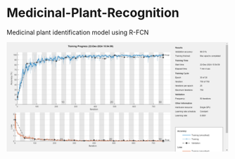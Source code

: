 # Medicinal-Plant-Recognition
Medicinal plant identification model using R-FCN
<p float="center">
    <img src="https://raw.githubusercontent.com/Dinakarsyam/Medicinal-Plant-Recognition/refs/heads/main/7CLAS99.5%20ACC.png" width="800">
</p>
